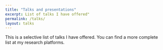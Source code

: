 ```yaml
---
title: "Talks and presentations"
excerpt: List of talks I have offered"
permalink: /talks/
layout: talks
---
```



This is a selective list of talks I have offered. You can find a more complete
list at my research platforms.

